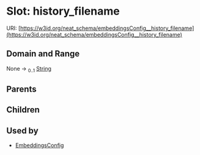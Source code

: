 
# Slot: history_filename




URI: [https://w3id.org/neat_schema/embeddingsConfig__history_filename](https://w3id.org/neat_schema/embeddingsConfig__history_filename)


## Domain and Range

None &#8594;  <sub>0..1</sub> [String](types/String.md)

## Parents


## Children


## Used by

 * [EmbeddingsConfig](EmbeddingsConfig.md)
